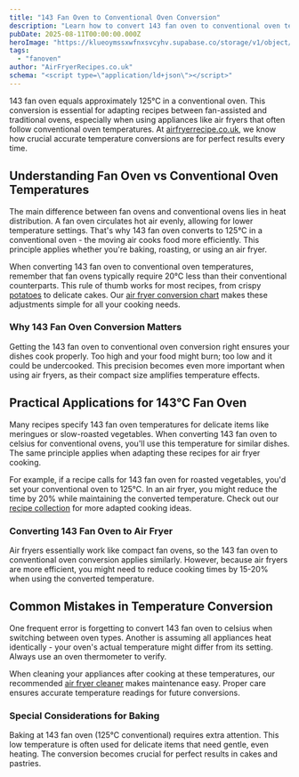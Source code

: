 ```yaml
---
title: "143 Fan Oven to Conventional Oven Conversion"
description: "Learn how to convert 143 fan oven to conventional oven temperatures easily with our simple guide. Perfect for air fryer recipes too!"
pubDate: 2025-08-11T00:00:00.000Z
heroImage: "https://klueoymssxwfnxsvcyhv.supabase.co/storage/v1/object/public/md/143-fan-oven-to-conventional-oven-conversion-b66fbf2c.png"
tags:
  - "fanoven"
author: "AirFryerRecipes.co.uk"
schema: "<script type=\"application/ld+json\"></script>"
---
```


<p>143 fan oven equals approximately 125°C in a conventional oven. This conversion is essential for adapting recipes between fan-assisted and traditional ovens, especially when using appliances like air fryers that often follow conventional oven temperatures. At <a href=https://www.airfryerrecipe.co.uk>airfryerrecipe.co.uk</a>, we know how crucial accurate temperature conversions are for perfect results every time.</p>

<h2>Understanding Fan Oven vs Conventional Oven Temperatures</h2>
<p>The main difference between fan ovens and conventional ovens lies in heat distribution. A fan oven circulates hot air evenly, allowing for lower temperature settings. That's why 143 fan oven converts to 125°C in a conventional oven - the moving air cooks food more efficiently. This principle applies whether you're baking, roasting, or using an air fryer.</p>
<p>When converting 143 fan oven to conventional oven temperatures, remember that fan ovens typically require 20°C less than their conventional counterparts. This rule of thumb works for most recipes, from crispy <a href=https://www.airfryerrecipe.co.uk/recipe-category/potatoes>potatoes</a> to delicate cakes. Our <a href=https://www.airfryerrecipe.co.uk/air-fryer-conversion-chart>air fryer conversion chart</a> makes these adjustments simple for all your cooking needs.</p>

<h3>Why 143 Fan Oven Conversion Matters</h3>
<p>Getting the 143 fan oven to conventional oven conversion right ensures your dishes cook properly. Too high and your food might burn; too low and it could be undercooked. This precision becomes even more important when using air fryers, as their compact size amplifies temperature effects.</p>

<h2>Practical Applications for 143°C Fan Oven</h2>
<p>Many recipes specify 143 fan oven temperatures for delicate items like meringues or slow-roasted vegetables. When converting 143 fan oven to celsius for conventional ovens, you'll use this temperature for similar dishes. The same principle applies when adapting these recipes for air fryer cooking.</p>
<p>For example, if a recipe calls for 143 fan oven for roasted vegetables, you'd set your conventional oven to 125°C. In an air fryer, you might reduce the time by 20% while maintaining the converted temperature. Check out our <a href=https://www.airfryerrecipe.co.uk/recipes>recipe collection</a> for more adapted cooking ideas.</p>

<h3>Converting 143 Fan Oven to Air Fryer</h3>
<p>Air fryers essentially work like compact fan ovens, so the 143 fan oven to conventional oven conversion applies similarly. However, because air fryers are more efficient, you might need to reduce cooking times by 15-20% when using the converted temperature.</p>

<h2>Common Mistakes in Temperature Conversion</h2>
<p>One frequent error is forgetting to convert 143 fan oven to celsius when switching between oven types. Another is assuming all appliances heat identically - your oven's actual temperature might differ from its setting. Always use an oven thermometer to verify.</p>
<p>When cleaning your appliances after cooking at these temperatures, our recommended <a href=https://www.airfryerrecipe.co.uk/air-fryer-cleaner>air fryer cleaner</a> makes maintenance easy. Proper care ensures accurate temperature readings for future conversions.</p>

<h3>Special Considerations for Baking</h3>
<p>Baking at 143 fan oven (125°C conventional) requires extra attention. This low temperature is often used for delicate items that need gentle, even heating. The conversion becomes crucial for perfect results in cakes and pastries.</p>